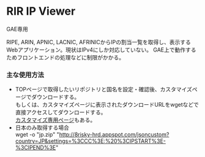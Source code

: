 # RIR IP Viewer
GAE専用

RIPE, ARIN, APNIC, LACNIC, AFRINICからIPの割当一覧を取得し、表示するWebアプリケーション。現状はIPv4にしか対応していない。
GAE上で動作するためフロントエンドの処理などに制限がかかる。

### 主な使用方法
- TOPページで取得したいリポジトリと国名を設定・確認後、カスタマイズページでダウンロードする。  
もしくは、カスタマイズページに表示されたダウンロードURLをwgetなどで直接アクセスしてダウンロードする。  
[カスタマイズ専用ページ](http://8risky-hrd.appspot.com/custom)もある。
- 日本のみ取得する場合  
wget -o "jp.zip" "http://8risky-hrd.appspot.com/jsoncustom?country=JP&settings=%3CCC%3E:%20%3CIPSTART%3E-%3CIPEND%3E"
